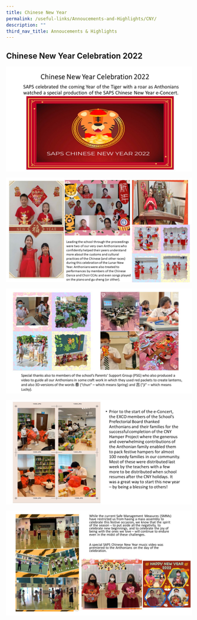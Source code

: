 ```yaml
---
title: Chinese New Year
permalink: /useful-links/Annoucements-and-Highlights/CNY/
description: ""
third_nav_title: Annoucements & Highlights
---
```

## Chinese New Year Celebration 2022

![](/images/Slide1%20(1).jpeg)

![](/images/Slide2%20(1).jpeg)

![](/images/Slide3.jpeg)

![](/images/Slide4%20(1).jpeg)

![](/images/Slide5%20(1).jpeg)


